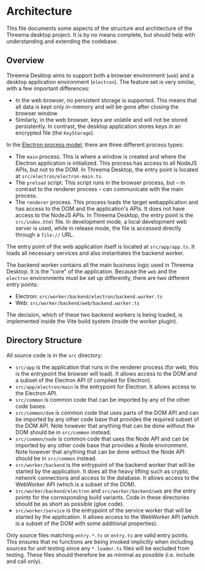 # Architecture

This file documents some aspects of the structure and architecture of the
Threema desktop project. It is by no means complete, but should help with
understanding and extending the codebase.

## Overview

Threema Desktop aims to support both a browser environment (`web`) and a
desktop application environment (`electron`). The feature set is very similar,
with a few important differences:

- In the web browser, no persistent storage is supported. This means that all
  data is kept only in-memory and will be gone after closing the browser
  window.
- Similarly, in the web browser, keys are volatile and will not be stored
  persistently. In contrast, the desktop application stores keys in an
  encrypted file (the `KeyStorage`).

In the [Electron process
model](https://www.electronjs.org/docs/latest/tutorial/process-model/), there
are three different process types:

- The `main` process. This is where a window is created and where the Electron
  application is initialized. This process has access to all NodeJS APIs, but
  not to the DOM. In Threema Desktop, the entry point is located at
  `src/electron/electron-main.ts`.
- The `preload` script. This script runs in the browser process, but – in
  contrast to the renderer process – can communicate with the main process.
- The `renderer` process. This process loads the target webapplication and has
  access to the DOM and the application's APIs. It does not have access to the
  NodeJS APIs. In Threema Desktop, the entry point is the `src/index.html`
  file. In development mode, a local development web server is used, while in
  release mode, the file is accessed directly through a `file://` URL.

The entry point of the web application itself is located at `src/app/app.ts`.
It loads all necessary services and also instantiates the backend worker.

The backend worker contains all the main business logic used in Threema
Desktop. It is the "core" of the application. Because the `web` and the
`electron` environments must be set up differently, there are two different
entry points:

- Electron: `src/worker/backend/electron/backend.worker.ts`
- Web: `src/worker/backend/web/backend.worker.ts`

The decision, which of these two backend workers is being loaded, is
implemented inside the Vite build system (inside the worker plugin).

## Directory Structure

All source code is in the `src` directory:

- `src/app` is the application that runs in the renderer process (for web, this
  is the entrypoint the browser will load). It allows access to the DOM and a
  subset of the Electron API (if compiled for Electron).
- `src/app/electron/main` is the entrypoint for Electron. It allows access to
  the Electron API.
- `src/common` is common code that can be imported by any of the other code
  bases.
- `src/common/dom` is common code that uses parts of the DOM API and can be
  imported by any other code base that provides the required subset of the
  DOM API. Note however that anything that can be done without the DOM should
  be in `src/common` instead.
- `src/common/node` is common code that uses the Node API and can be imported
  by any other code base that provides a Node environment. Note however that
  anything that can be done without the Node API should be in `src/common`
  instead.
- `src/worker/backend` is the entrypoint of the backend worker that will be
  started by the application. It does all the heavy lifting such as crypto,
  network connections and access to the database. It allows access to the
  WebWorker API (which is a subset of the DOM).
- `src/worker/backend/electron` and `src/worker/backend/web` are the entry
  points for the corresponding build variants. Code in these directories
  should be as short as possible (glue code).
- `src/worker/service` is the entrypoint of the service worker that will be
  started by the application. It allows access to the WebWorker API (which is
  a subset of the DOM with some additional properties).

Only source files matching `entry.*.ts` or `entry.ts` are valid entry points.
This ensures that no functions are being invoked implicitly when including
sources for unit testing since any `*.loader.ts` files will be excluded from
testing. These files should therefore be as minimal as possible (i.e. include
and call only).
